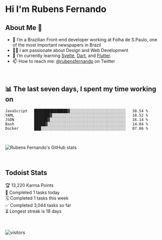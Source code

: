 # Hi I'm Rubens Fernando

## About Me 🚀

- 🌱 I’m a Brazilian Front-end developer working at Folha de S.Paulo, one of the most important newspapers in Brazil
- 👨‍💻 I am passionate about Design and Web Development
- 📖 I’m currently learning [Svelte](https://svelte.dev/), [Dart](https://dart.dev/), and [Flutter](https://flutter.dev/).
- 📫 How to reach me: [@rubensfernando](https://twitter.com/rubensfernando) on Twitter

<br />

## 📊 The last seven days, I spent my time working on

<!--START_SECTION:waka-->
```text
JavaScript   ███████████████▓░░░░░░░░░░░░░░░░░░░░░░░░░   38.54 % 
YAML         ███████▓░░░░░░░░░░░░░░░░░░░░░░░░░░░░░░░░░   18.52 % 
JSON         ██████▓░░░░░░░░░░░░░░░░░░░░░░░░░░░░░░░░░░   16.14 % 
Bash         █████▓░░░░░░░░░░░░░░░░░░░░░░░░░░░░░░░░░░░   14.04 % 
Docker       ███░░░░░░░░░░░░░░░░░░░░░░░░░░░░░░░░░░░░░░   07.66 % 
```
<!--END_SECTION:waka-->

<br />

![Rubens Fernando's GitHub stats](https://github-readme-stats.vercel.app/api?username=rubensfernando&show_icons=true&hide_border=true)

<br />

## Todoist Stats

<!-- TODO-IST:START -->
🏆  13,220 Karma Points           
🌸  Completed 1 tasks today           
🗓  Completed 1 tasks this week           
✅  Completed 3,044 tasks so far           
⏳  Longest streak is 18 days
<!-- TODO-IST:END -->

<br>

![visitors](https://visitor-badge.laobi.icu/badge?page_id=rubensfernando.rubensfernando)
